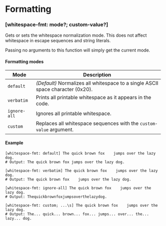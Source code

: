# Formatting

### [whitespace-fmt: mode?; custom-value?]

Gets or sets the whitespace normalization mode.
This does not affect whitespace in escape sequences and string literals.

Passing no arguments to this function will simply get the current mode.

#### Formatting modes

|Mode        |Description                                                                    |
|------------|-------------------------------------------------------------------------------|
|`default`   |_(Default)_ Normalizes all whitespace to a single ASCII space character (0x20).|
|`verbatim`  |Prints all printable whitespace as it appears in the code.                     |
|`ignore-all`|Ignores all printable whitespace.                                              |
|`custom`    |Replaces all whitespace sequences with the `custom-value` argument.            |

#### Example

```rant
[whitespace-fmt: default] The quick brown fox    jumps over the lazy dog.
# Output: The quick brown fox jumps over the lazy dog.

[whitespace-fmt: verbatim] The quick brown fox    jumps over the lazy dog.
# Output: The quick brown fox    jumps over the lazy dog.

[whitespace-fmt: ignore-all] The quick brown fox    jumps over the lazy dog.
# Output: Thequickbrownfoxjumpsoverthelazydog.

[whitespace-fmt: custom; ...\s] The quick brown fox    jumps over the lazy dog.
# Output: The... quick... brown... fox... jumps... over... the... lazy... dog.
```